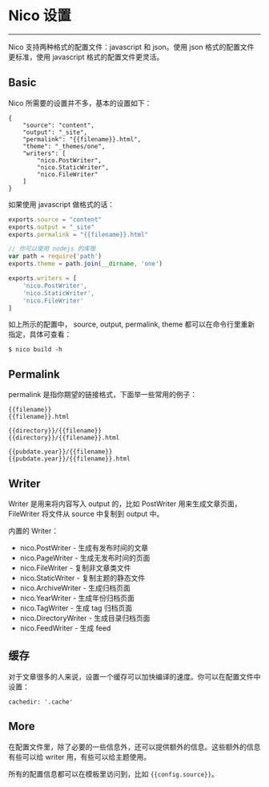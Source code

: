 # Nico 设置

----------

Nico 支持两种格式的配置文件：javascript 和 json。使用 json 格式的配置文件更标准，使用 javascript 格式的配置文件更灵活。


## Basic

Nico 所需要的设置并不多，基本的设置如下：

```
{
    "source": "content",
    "output": "_site",
    "permalink": "{{filename}}.html",
    "theme": "_themes/one",
    "writers": [
        "nico.PostWriter",
        "nico.StaticWriter",
        "nico.FileWriter"
    ]
}
```

如果使用 javascript 做格式的话：

```javascript
exports.source = "content"
exports.output = "_site"
exports.permalink = "{{filename}}.html"

// 你可以使用 nodejs 的库哦
var path = require('path')
exports.theme = path.join(__dirname, 'one')

exports.writers = [
    'nico.PostWriter',
    'nico.StaticWriter',
    'nico.FileWriter'
]
```

如上所示的配置中， source, output, permalink, theme 都可以在命令行里重新指定，具体可查看：

```
$ nico build -h
```

## Permalink

permalink 是指你期望的链接格式，下面举一些常用的例子：

```
{{filename}}
{{filename}}.html

{{directory}}/{{filename}}
{{directory}}/{{filename}}.html

{{pubdate.year}}/{{filename}}
{{pubdate.year}}/{{filename}}.html
```

## Writer

Writer 是用来将内容写入 output 的，比如 PostWriter 用来生成文章页面，FileWriter 将文件从 source 中复制到 output 中。

内置的 Writer：

- nico.PostWriter      - 生成有发布时间的文章
- nico.PageWriter      - 生成无发布时间的页面
- nico.FileWriter      - 复制非文章类文件
- nico.StaticWriter    - 复制主题的静态文件
- nico.ArchiveWriter   - 生成归档页面
- nico.YearWriter      - 生成年份归档页面
- nico.TagWriter       - 生成 tag 归档页面
- nico.DirectoryWriter - 生成目录归档页面
- nico.FeedWriter      - 生成 feed


## 缓存

对于文章很多的人来说，设置一个缓存可以加快编译的速度。你可以在配置文件中设置：

```
cachedir: '.cache'
```


## More

在配置文件里，除了必要的一些信息外，还可以提供额外的信息。这些额外的信息有些可以给 writer 用，有些可以给主题使用。

所有的配置信息都可以在模板里访问到，比如 ``{{config.source}}``。
